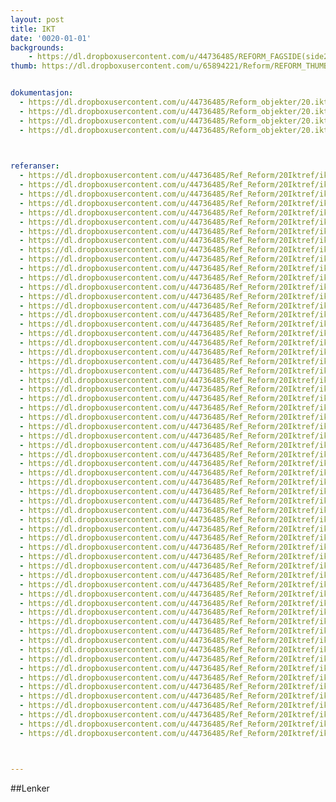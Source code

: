 ```yaml
---
layout: post
title: IKT
date: '0020-01-01'
backgrounds:
    - https://dl.dropboxusercontent.com/u/44736485/REFORM_FAGSIDE(side2)/20.IKT2m.jpg
thumb: https://dl.dropboxusercontent.com/u/65894221/Reform/REFORM_THUMBNAILS/20.IKT.jpg


dokumentasjon:
  - https://dl.dropboxusercontent.com/u/44736485/Reform_objekter/20.ikt1dok.jpg
  - https://dl.dropboxusercontent.com/u/44736485/Reform_objekter/20.ikt2dok.jpg
  - https://dl.dropboxusercontent.com/u/44736485/Reform_objekter/20.ikt3dok.jpg
  - https://dl.dropboxusercontent.com/u/44736485/Reform_objekter/20.ikt4dok.jpg
  


referanser:
  - https://dl.dropboxusercontent.com/u/44736485/Ref_Reform/20Iktref/iktref01.jpg
  - https://dl.dropboxusercontent.com/u/44736485/Ref_Reform/20Iktref/iktref01a.jpg
  - https://dl.dropboxusercontent.com/u/44736485/Ref_Reform/20Iktref/iktref01aa.jpg
  - https://dl.dropboxusercontent.com/u/44736485/Ref_Reform/20Iktref/iktref01ab.jpg
  - https://dl.dropboxusercontent.com/u/44736485/Ref_Reform/20Iktref/iktref01ac.jpg
  - https://dl.dropboxusercontent.com/u/44736485/Ref_Reform/20Iktref/iktref01b.jpg
  - https://dl.dropboxusercontent.com/u/44736485/Ref_Reform/20Iktref/iktref02a.jpg
  - https://dl.dropboxusercontent.com/u/44736485/Ref_Reform/20Iktref/iktref02ab.jpg
  - https://dl.dropboxusercontent.com/u/44736485/Ref_Reform/20Iktref/iktref02ac.jpg
  - https://dl.dropboxusercontent.com/u/44736485/Ref_Reform/20Iktref/iktref02b.jpg
  - https://dl.dropboxusercontent.com/u/44736485/Ref_Reform/20Iktref/iktref03.jpg
  - https://dl.dropboxusercontent.com/u/44736485/Ref_Reform/20Iktref/iktref03b.jpg
  - https://dl.dropboxusercontent.com/u/44736485/Ref_Reform/20Iktref/iktref04.jpg
  - https://dl.dropboxusercontent.com/u/44736485/Ref_Reform/20Iktref/iktref05.jpg
  - https://dl.dropboxusercontent.com/u/44736485/Ref_Reform/20Iktref/iktref05b.jpg
  - https://dl.dropboxusercontent.com/u/44736485/Ref_Reform/20Iktref/iktref07.jpg
  - https://dl.dropboxusercontent.com/u/44736485/Ref_Reform/20Iktref/iktref08.jpg
  - https://dl.dropboxusercontent.com/u/44736485/Ref_Reform/20Iktref/iktref08b.jpg
  - https://dl.dropboxusercontent.com/u/44736485/Ref_Reform/20Iktref/iktref09.jpg
  - https://dl.dropboxusercontent.com/u/44736485/Ref_Reform/20Iktref/iktref09a.jpg
  - https://dl.dropboxusercontent.com/u/44736485/Ref_Reform/20Iktref/iktref09aa.jpg
  - https://dl.dropboxusercontent.com/u/44736485/Ref_Reform/20Iktref/iktref09ab.jpg
  - https://dl.dropboxusercontent.com/u/44736485/Ref_Reform/20Iktref/iktref09b.jpg
  - https://dl.dropboxusercontent.com/u/44736485/Ref_Reform/20Iktref/iktref09c.jpg
  - https://dl.dropboxusercontent.com/u/44736485/Ref_Reform/20Iktref/iktref09d.jpg
  - https://dl.dropboxusercontent.com/u/44736485/Ref_Reform/20Iktref/iktref09e.jpg
  - https://dl.dropboxusercontent.com/u/44736485/Ref_Reform/20Iktref/iktref09g.jpg
  - https://dl.dropboxusercontent.com/u/44736485/Ref_Reform/20Iktref/iktref09h.jpg
  - https://dl.dropboxusercontent.com/u/44736485/Ref_Reform/20Iktref/iktref10.jpg
  - https://dl.dropboxusercontent.com/u/44736485/Ref_Reform/20Iktref/iktref11.jpg
  - https://dl.dropboxusercontent.com/u/44736485/Ref_Reform/20Iktref/iktref12.jpg
  - https://dl.dropboxusercontent.com/u/44736485/Ref_Reform/20Iktref/iktref13.jpg
  - https://dl.dropboxusercontent.com/u/44736485/Ref_Reform/20Iktref/iktref14.jpg
  - https://dl.dropboxusercontent.com/u/44736485/Ref_Reform/20Iktref/iktref15.jpg
  - https://dl.dropboxusercontent.com/u/44736485/Ref_Reform/20Iktref/iktref16.jpg
  - https://dl.dropboxusercontent.com/u/44736485/Ref_Reform/20Iktref/iktref17.jpg
  - https://dl.dropboxusercontent.com/u/44736485/Ref_Reform/20Iktref/iktref18.jpg
  - https://dl.dropboxusercontent.com/u/44736485/Ref_Reform/20Iktref/iktref19.jpg
  - https://dl.dropboxusercontent.com/u/44736485/Ref_Reform/20Iktref/iktref19a.jpg
  - https://dl.dropboxusercontent.com/u/44736485/Ref_Reform/20Iktref/iktref19b.jpg
  - https://dl.dropboxusercontent.com/u/44736485/Ref_Reform/20Iktref/iktref19c.jpg
  - https://dl.dropboxusercontent.com/u/44736485/Ref_Reform/20Iktref/iktref19d.jpg
  - https://dl.dropboxusercontent.com/u/44736485/Ref_Reform/20Iktref/iktref19e.jpg
  - https://dl.dropboxusercontent.com/u/44736485/Ref_Reform/20Iktref/iktref20.jpg
  - https://dl.dropboxusercontent.com/u/44736485/Ref_Reform/20Iktref/iktref21.jpg
  - https://dl.dropboxusercontent.com/u/44736485/Ref_Reform/20Iktref/iktref22.jpg
  - https://dl.dropboxusercontent.com/u/44736485/Ref_Reform/20Iktref/iktref23.jpg
  - https://dl.dropboxusercontent.com/u/44736485/Ref_Reform/20Iktref/iktref24.jpg
  - https://dl.dropboxusercontent.com/u/44736485/Ref_Reform/20Iktref/iktref24b.jpg
  - https://dl.dropboxusercontent.com/u/44736485/Ref_Reform/20Iktref/iktref25.jpg
  - https://dl.dropboxusercontent.com/u/44736485/Ref_Reform/20Iktref/iktref26.jpg
  - https://dl.dropboxusercontent.com/u/44736485/Ref_Reform/20Iktref/iktref27.jpg
  - https://dl.dropboxusercontent.com/u/44736485/Ref_Reform/20Iktref/iktref28.jpg
  - https://dl.dropboxusercontent.com/u/44736485/Ref_Reform/20Iktref/iktref29.jpg
  - https://dl.dropboxusercontent.com/u/44736485/Ref_Reform/20Iktref/iktref30.jpg
  - https://dl.dropboxusercontent.com/u/44736485/Ref_Reform/20Iktref/iktref31.jpg
  - https://dl.dropboxusercontent.com/u/44736485/Ref_Reform/20Iktref/iktref31b.jpg
  - https://dl.dropboxusercontent.com/u/44736485/Ref_Reform/20Iktref/iktref32.jpg
  - https://dl.dropboxusercontent.com/u/44736485/Ref_Reform/20Iktref/iktref32b.jpg
  - https://dl.dropboxusercontent.com/u/44736485/Ref_Reform/20Iktref/iktref33.jpg
  - https://dl.dropboxusercontent.com/u/44736485/Ref_Reform/20Iktref/iktref34.jpg



---
```



##Lenker
